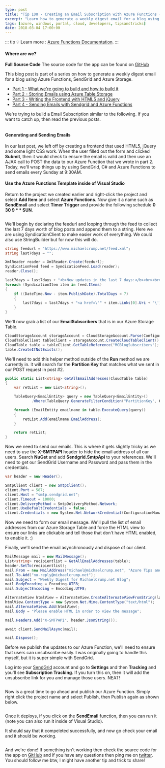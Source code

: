 ```yaml
---
type: post
title: "Tip 100 - Creating an Email Subscription with Azure Functions - Sending Emails"
excerpt: "Learn how to generate a weekly digest email for a blog using Azure Functions, SendGrid and Azure Storage"
tags: [azure, windows, portal, cloud, developers, tipsandtricks]
date: 2018-03-04 17:00:00
---
```


::: tip
:bulb: Learn more : [Azure Functions Documentation](https://docs.microsoft.com/azure/azure-functions/?WT.mc_id=docs-azuredevtips-azureappsdev).
:::

#### Where are we?

**Full Source Code** The source code for the app can be found on [GitHub](https://github.com/mbcrump/EmailSubscription?WT.mc_id=github-azuredevtips-azureappsdev)


This blog post is part of a series on how to generate a weekly digest email for a blog using Azure Functions, SendGrid and Azure Storage. 

* [Part 1 - What we're going to build and how to build it](https://microsoft.github.io/AzureTipsAndTricks/blog/tip97.html)
* [Part 2 - Storing Emails using Azure Table Storage](https://microsoft.github.io/AzureTipsAndTricks/blog/tip98.html)
* [Part 3 - Writing the Frontend with HTML5 and jQuery](https://microsoft.github.io/AzureTipsAndTricks/blog/tip99.html)
* [Part 4 - Sending Emails with Sendgrid and Azure Functions](https://microsoft.github.io/AzureTipsAndTricks/blog/tip100.html)

We're trying to build a Email Subscription similar to the following. If you want to catch up, then read the previous posts. 

<img :src="$withBase('/files/emailsub1.png')">

#### Generating and Sending Emails

In our last post, we left off by creating a frontend that used HTML5, jQuery and some light CSS work. When the user filled out the form and clicked **Submit**, then it would check to ensure the email is valid and then use an AJAX call to POST the data to our Azure Function that we wrote in part 2. Today, we'll wrap things up by using SendGrid, C# and Azure Functions to send emails every Sunday at 9:30AM. 

#### Use the Azure Functions Template inside of Visual Studio

Return to the project we created earlier and right-click the project and select **Add Item** and select **Azure Functions**. Now give it a name such as **SendEmail** and select **Timer Trigger** and provide the following schedule **0 30 9 * * SUN**.

<img :src="$withBase('/files/emailsub5.png')">

We'll begin by declaring the feedurl and looping through the feed to collect the last 7 days worth of blog posts and append them to a string. Here we are using SyndicationClient to make easier work of everything. We could also use StringBuilder but for now this will do. 

```csharp
string feedurl = "https://www.michaelcrump.net/feed.xml";
string last7days = "";

XmlReader reader = XmlReader.Create(feedurl);
SyndicationFeed feed = SyndicationFeed.Load(reader);
reader.Close();

last7days = last7days + "<b>New updates in the last 7 days:</b><br><br>";
foreach (SyndicationItem item in feed.Items)
{
    if ((DateTime.Now - item.PublishDate).TotalDays < 7)
    {
        last7days = last7days + "<a href=\"" + item.Links[0].Uri + "\')">" + item.Title.Text + "</a><br>";
    }       
}
```

We'll now grab a list of our **EmailSubscribers** that is in our Azure Storage Table. 

```csharp
CloudStorageAccount storageAccount = CloudStorageAccount.Parse(ConfigurationManager.AppSettings["TableStorageConnString"]);
CloudTableClient tableClient = storageAccount.CreateCloudTableClient();
CloudTable table = tableClient.GetTableReference("MCBlogSubscribers");
table.CreateIfNotExists();
```

We'll need to add this helper method outside of the **Run** method we are currently in. It will search for the **Partition Key** that matches what we sent in our POST request in post #2. 

```csharp
public static List<string> GetAllEmailAddresses(CloudTable table)
{
    var retList = new List<string>();

    TableQuery<EmailEntity> query = new TableQuery<EmailEntity>()
            .Where(TableQuery.GenerateFilterCondition("PartitionKey", QueryComparisons.Equal, "SendEmailToReaders"));

    foreach (EmailEntity emailname in table.ExecuteQuery(query))
    {
        retList.Add(emailname.EmailAddress);
    }

    return retList;
}
```

Now we need to send our emails. This is where it gets slightly tricky as we need to use the **X-SMTPAPI** header to hide the email address of all our users. Search **NuGet** and add **Sendgrid.SmtpApi** to your references. We'll need to get our SendGrid Username and Password and pass them in the credentials. 

```csharp
var header = new Header();

SmtpClient client = new SmtpClient();
client.Port = 587;
client.Host = "smtp.sendgrid.net";
client.Timeout = 10000;
client.DeliveryMethod = SmtpDeliveryMethod.Network;
client.UseDefaultCredentials = false;
client.Credentials = new System.Net.NetworkCredential(ConfigurationManager.AppSettings["SendGridUserName"], ConfigurationManager.AppSettings["SendGridSecret"]);
```

Now we need to form our email message. We'll pull the list of email addresses from our Azure Storage Table and force the HTML view to ensure our links are clickable and tell those that don't have HTML enabled, to enable it. :) 

Finally, we'll send the email asynchronously and dispose of our client. 

```csharp
MailMessage mail = new MailMessage();
List<string> recipientlist = GetAllEmailAddresses(table);
header.SetTo(recipientlist);
mail.From = new MailAddress("michael@michaelcrump.net", "Azure Tips and Tricks");
mail.To.Add("no-reply@michaelcrump.net");
mail.Subject = "Weekly Digest for MichaelCrump.net Blog";
mail.BodyEncoding = Encoding.UTF8;
mail.SubjectEncoding = Encoding.UTF8;

AlternateView htmlView = AlternateView.CreateAlternateViewFromString(last7days);
htmlView.ContentType = new System.Net.Mime.ContentType("text/html");
mail.AlternateViews.Add(htmlView);
mail.Body = "Please enable HTML in order to view the message";

mail.Headers.Add("X-SMTPAPI", header.JsonString());

await client.SendMailAsync(mail);

mail.Dispose();
```

Before we publish the updates to our Azure Function, we'll need to ensure that users can unsubscribe easily. I was originally going to handle this myself, but it is super simple with SendGrid. 

Log into your [SendGrid](https://app.sendgrid.com/) account and go to **Settings** and then **Tracking** and you'll see **Subscription Tracking**. If you turn this on, then it will add the unsubscribe link for you and manage those users. NEAT!

<img :src="$withBase('/files/emailsubtracking.png')">

Now is a great time to go ahead and publish our Azure Function. Simply right click the project name and select Publish, then Publish again as shown below.

<img :src="$withBase('/files/emailsub8.png')">

Once it deploys, if you click on the **SendEmail** function, then you can run it (note you can also run it inside of Visual Studio).

It should say that it compeleted successfully, and now go check your email and it should be working. 

<img :src="$withBase('/files/emailcompletedsuccessfully.png')">

And we're done! If something isn't working then check the source code for the app on [GitHub](https://github.com/mbcrump/EmailSubscription?WT.mc_id=github-azuredevtips-azureappsdev) and if you have any questions then ping me on [twitter](http://twitter.com/mbcrump?WT.mc_id=twitter-azuredevtips-azureappsdev). You should follow me btw, I might have another tip and trick to share! 
